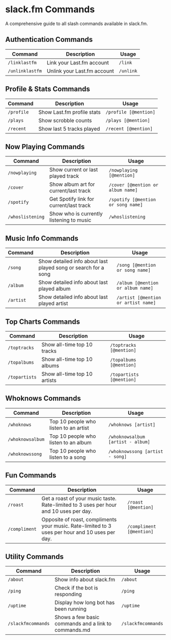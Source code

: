 # slack.fm Commands

A comprehensive guide to all slash commands available in slack.fm.

## Authentication Commands

| Command         | Description                 | Usage     |
| --------------- | --------------------------- | --------- |
| `/linklastfm`   | Link your Last.fm account   | `/link`   |
| `/unlinklastfm` | Unlink your Last.fm account | `/unlink` |

## Profile & Stats Commands

| Command    | Description                | Usage                 |
| ---------- | -------------------------- | --------------------- |
| `/profile` | Show Last.fm profile stats | `/profile [@mention]` |
| `/plays`   | Show scrobble counts       | `/plays [@mention]`   |
| `/recent`  | Show last 5 tracks played  | `/recent [@mention]`  |

## Now Playing Commands

| Command          | Description                              | Usage                              |
| ---------------- | ---------------------------------------- | ---------------------------------- |
| `/nowplaying`    | Show current or last played track        | `/nowplaying [@mention]`           |
| `/cover`         | Show album art for current/last track    | `/cover [@mention or album name]`  |
| `/spotify`       | Get Spotify link for current/last track  | `/spotify [@mention or song name]` |
| `/whoslistening` | Show who is currently listening to music | `/whoslistening`                   |

## Music Info Commands

| Command   | Description                                                    | Usage                               |
| --------- | -------------------------------------------------------------- | ----------------------------------- |
| `/song`   | Show detailed info about last played song or search for a song | `/song [@mention or song name]`     |
| `/album`  | Show detailed info about last played album                     | `/album [@mention or album name]`   |
| `/artist` | Show detailed info about last played artist                    | `/artist [@mention or artist name]` |

## Top Charts Commands

| Command       | Description                  | Usage                    |
| ------------- | ---------------------------- | ------------------------ |
| `/toptracks`  | Show all-time top 10 tracks  | `/toptracks [@mention]`  |
| `/topalbums`  | Show all-time top 10 albums  | `/topalbums [@mention]`  |
| `/topartists` | Show all-time top 10 artists | `/topartists [@mention]` |

## Whoknows Commands

| Command          | Description                           | Usage                             |
| ---------------- | ------------------------------------- | --------------------------------- |
| `/whoknows`      | Top 10 people who listen to an artist | `/whoknows [artist]`              |
| `/whoknowsalbum` | Top 10 people who listen to an album  | `/whoknowsalbum [artist - album]` |
| `/whoknowssong`  | Top 10 people who listen to a song    | `/whoknowssong [artist - song]`   |

## Fun Commands

| Command       | Description                                                                                     | Usage                    |
| ------------- | ----------------------------------------------------------------------------------------------- | ------------------------ |
| `/roast`      | Get a roast of your music taste. Rate-limited to 3 uses per hour and 10 uses per day.           | `/roast [@mention]`      |
| `/compliment` | Opposite of roast, compliments your music. Rate-limited to 3 uses per hour and 10 uses per day. | `/compliment [@mention]` |

## Utility Commands

| Command            | Description                                          | Usage              |
| ------------------ | ---------------------------------------------------- | ------------------ |
| `/about`           | Show info about slack.fm                             | `/about`           |
| `/ping`            | Check if the bot is responding                       | `/ping`            |
| `/uptime`          | Display how long bot has been running                | `/uptime`          |
| `/slackfmcommands` | Shows a few basic commands and a link to commands.md | `/slackfmcommands` |
